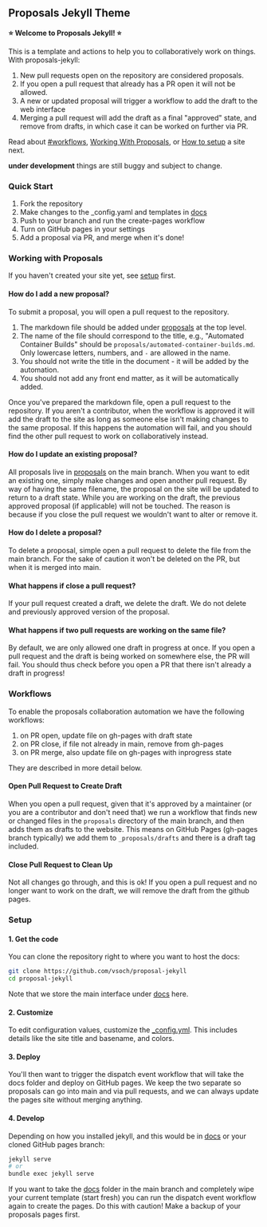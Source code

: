 ## Proposals Jekyll Theme

**⭐️ Welcome to Proposals Jekyll! ⭐️**

This is a template and actions to help you to collaboratively work on things.
With proposals-jekyll:

1. New pull requests open on the repository are considered proposals.
2. If you open a pull request that already has a PR open it will not be allowed.
3. A new or updated proposal will trigger a workflow to add the draft to the web interface
3. Merging a pull request will add the draft as a final "approved" state, and remove from drafts, in which case it can be worked on further via PR.

Read about [#workflows](Workflows), [Working With Proposals](#working-with-proposals), or [How to setup](#setup) a site next.

**under development** things are still buggy and subject to change.

### Quick Start

1. Fork the repository
2. Make changes to the _config.yaml and templates in [docs](https://github.com/vsoch/proposal-jekyll/tree/main/docs)
3. Push to your branch and run the create-pages workflow
4. Turn on GitHub pages in your settings
5. Add a proposal via PR, and merge when it's done!

### Working with Proposals

If you haven't created your site yet, see [setup](#setup) first.

#### How do I add a new proposal?

To submit a proposal, you will open a pull request to the repository. 

1. The markdown file should be added under [proposals](https://github.com/vsoch/proposal-jekyll/tree/main/proposals) at the top level.
2. The name of the file should correspond to the title, e.g., "Automated Container Builds" should be `proposals/automated-container-builds.md`. Only lowercase letters, numbers, and `-` are allowed in the name.
3. You should not write the title in the document - it will be added by the automation.
4. You should not add any front end matter, as it will be automatically added.

Once you've prepared the markdown file, open a pull request to the repository.
If you aren't a contributor, when the workflow is approved it will add the draft to
the site as long as someone else isn't making changes to the same proposal. If this
happens the automation will fail, and you should find the other pull request to work
on collaboratively instead.

#### How do I update an existing proposal?

All proposals live in [proposals](proposals) on the main branch. When you want to edit
an existing one, simply make changes and open another pull request. By way of having
the same filename, the proposal on the site will be updated to return to a draft state.
While you are working on the draft, the previous approved proposal (if applicable)
will not be touched. The reason is because if you close the pull request we wouldn't
want to alter or remove it.

#### How do I delete a proposal?

To delete a proposal, simple open a pull request to delete the file
from the main branch. For the sake of caution it won't be deleted on the PR, but when it is merged
into main.

#### What happens if close a pull request?

If your pull request created a draft, we delete the draft. We do not
delete and previously approved version of the proposal.

#### What happens if two pull requests are working on the same file?

By default, we are only allowed one draft in progress at once. If you open
a pull request and the draft is being worked on somewhere else,
the PR will fail. You should thus check before you open a PR that there
isn't already a draft in progress!

### Workflows

To enable the proposals collaboration automation we have the following workflows:

 1. on PR open, update file on gh-pages with draft state
 2. on PR close, if file not already in main, remove from gh-pages
 3. on PR merge, also update file on gh-pages with inprogress state

They are described in more detail below.

#### Open Pull Request to Create Draft

When you open a pull request, given that it's approved by a maintainer (or you
are a contributor and don't need that) we run a workflow that finds new or changed files
in the `proposals` directory of the main branch, and then adds them as drafts to the website.
This means on GitHub Pages (gh-pages branch typically) we add them to `_proposals/drafts` and
there is a draft tag included.

#### Close Pull Request to Clean Up

Not all changes go through, and this is ok! If you open a pull request
and no longer want to work on the draft, we will remove the draft from 
the github pages.

### Setup

#### 1. Get the code

You can clone the repository right to where you want to host the docs:

```bash
git clone https://github.com/vsoch/proposal-jekyll
cd proposal-jekyll
```

Note that we store the main interface under [docs](https://github.com/vsoch/proposal-jekyll/tree/main/docs) here.

#### 2. Customize

To edit configuration values, customize the [_config.yml](https://github.com/vsoch/proposal-jekyll/blob/main/_config.yml).
This includes details like the site title and basename, and colors.

#### 3. Deploy

You'll then want to trigger the dispatch event workflow that will take the docs
folder and deploy on GitHub pages. We keep the two separate so proposals can
go into main and via pull requests, and we can always update the pages site
without merging anything.

#### 4. Develop

Depending on how you installed jekyll, and this would be in [docs](https://github.com/vsoch/proposal-jekyll/tree/main/docs) or your
cloned GitHub pages branch:

```bash
jekyll serve
# or
bundle exec jekyll serve
```

If you want to take the [docs](https://github.com/vsoch/proposal-jekyll/tree/main/docs) folder in the main branch and completely wipe
your current template (start fresh) you can run the dispatch event workflow
again to create the pages. Do this with caution! Make a backup of your proposals pages first.
